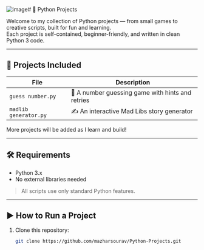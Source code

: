 ![image](https://github.com/user-attachments/assets/8a4e7a59-0035-493e-acaa-c31d79e3203a)# 🐍 Python Projects

Welcome to my collection of Python projects — from small games to creative scripts, built for fun and learning.  
Each project is self-contained, beginner-friendly, and written in clean Python 3 code.

---

## 📂 Projects Included

| File                  | Description                                      |
|-----------------------|--------------------------------------------------|
| `guess number.py`    | 🎯 A number guessing game with hints and retries |
| `madlib generator.py`     | ✍️  An interactive Mad Libs story generator       |

More projects will be added as I learn and build!

---

## 🛠️ Requirements

- Python 3.x
- No external libraries needed

> All scripts use only standard Python features.

---

## ▶️ How to Run a Project

1. Clone this repository:
   ```bash
   git clone https://github.com/mazharsourav/Python-Projects.git
